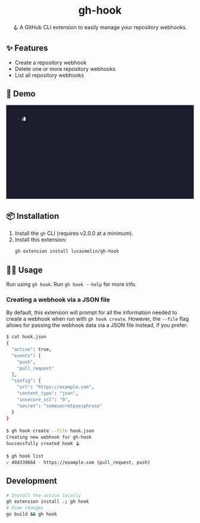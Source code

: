 <!--suppress HtmlDeprecatedAttribute -->
<h1 align="center"> gh-hook </h1>

<p align="center">
🪝 A GitHub CLI extension to easily manage your repository webhooks.
<br/>
</p>

## ✨ Features
- Create a repository webhook
- Delete one or more repository webhooks
- List all repository webhooks

## 📼 Demo

![gh-hook demo](vhs-tapes/demo.gif)

## 📦️ Installation

1. Install the `gh` CLI (requires v2.0.0 at a minimum).
2. Install this extension:
   ```sh
   gh extension install lucasmelin/gh-hook
   ```

## 🧑‍💻 Usage

Run using `gh hook`. Run `gh hook --help` for more info.

### Creating a webhook via a JSON file

By default, this extension will prompt for all the information needed to create a webhook when run with `gh hook create`. However, the `--file` flag allows for passing the webhook data via a JSON file instead, if you prefer:

```sh
$ cat hook.json
{
  "active": true,
  "events": [
    "push",
    "pull_request"
  ],
  "config": {
    "url": "https://example.com",
    "content_type": "json",
    "insecure_ssl": "0",
    "secret": "somesecretpassphrase"
  }
}

$ gh hook create --file hook.json
Creating new webhook for gh-hook
Successfully created hook 🪝

$ gh hook list
✓ 404339664 - https://example.com (pull_request, push)
```

## Development

```sh
# Install the action locally
gh extension install .; gh hook
# View changes
go build && gh hook
```
